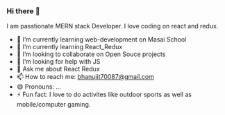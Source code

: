 ### Hi there 👋
I am passtionate MERN stack Developer.
I love coding on react and redux.

- 🔭 I’m currently learning web-development on Masai School
- 🌱 I’m currently learning React_Redux 
- 👯 I’m looking to collaborate on Open Souce projects
- 🤔 I’m looking for help with JS
- 💬 Ask me about React Redux 
- 📫 How to reach me: bhanujit70087@gmail.com
- 😄 Pronouns: ...
- ⚡ Fun fact: I love to do activites like outdoor sports as well as mobile/computer gaming.

